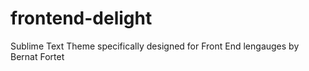 frontend-delight
================

Sublime Text Theme specifically designed for Front End lengauges by Bernat Fortet